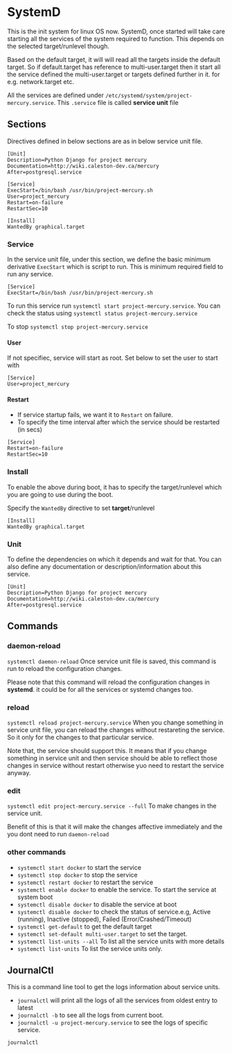 # SystemD
This is the init system for linux OS now. SystemD, once started will take care starting all the services of the system required to function. This depends on the selected target/runlevel though.

Based on the default target, it will will read all the targets inside the default target. So if default.target has reference to multi-user.target then it start all the service defined the multi-user.target or targets defined further in it. for e.g. network.target etc.

All the services are defined under `/etc/systemd/system/project-mercury.service`. This `.service` file is called **service unit** file

## Sections
Directives defined in below sections are as in below service unit file.

````
[Unit]
Description=Python Django for project mercury
Documentation=http://wiki.caleston-dev.ca/mercury
After=postgresql.service

[Service]
ExecStart=/bin/bash /usr/bin/project-mercury.sh
User=project_mercury
Restart=on-failure
RestartSec=10

[Install]
WantedBy graphical.target
````

### Service
In the service unit file, under this section, we define the basic minimum derivative `ExecStart` which is script to run. This is minimum required field to run any service.

````
[Service]
ExecStart=/bin/bash /usr/bin/project-mercury.sh
````

To run this service run `systemctl start project-mercury.service`. You can check the status using `systemctl status project-mercury.service`

To stop `systemctl stop project-mercury.service`

#### User
If not specifiec, service will start as root. Set below to set the user to start with
````
[Service]
User=project_mercury
````

#### Restart
* If service startup fails, we want it to `Restart` on failure. 
* To specify the time interval after which the service should be restarted (in secs)
````
[Service]
Restart=on-failure
RestartSec=10
````

### Install
To enable the above during boot, it has to specify the target/runlevel which you are going to use during the boot.

Specify the `WantedBy` directive to set **target**/runlevel

````
[Install]
WantedBy graphical.target
````

### Unit
To define the dependencies on which it depends and wait for that.
You can also define any documentation or description/information about this service.

````
[Unit]
Description=Python Django for project mercury
Documentation=http://wiki.caleston-dev.ca/mercury
After=postgresql.service
````

## Commands
### daemon-reload
`systemctl daemon-reload`
Once service unit file is saved, this command is run to reload the configuration changes.

Please note that this command will reload the configuration changes in **systemd**. it could be for all the services or systemd changes too.

### reload
`systemctl reload project-mercury.service`
When you change something in service unit file, you can reload the changes without restareting the service. So it only for the changes to that particular service.

Note that, the service should support this. It means that if you change something in service unit and then service should be able to reflect those changes in service without restart otherwise yuo need to restart the service anyway.

### edit
`systemctl edit project-mercury.service --full` 
To make changes in the service unit. 

Benefit of this is that it will make the changes affective immediately and the you dont need to run `daemon-reload`

### other commands
* `systemctl start docker` to start the service
* `systemctl stop docker` to stop the service
* `systemctl restart docker` to restart the service
* `systemctl enable docker` to enable the service. To start the service at system boot
* `systemctl disable docker` to disable the service at boot
* `systemctl disable docker` to check the status of service.e.g, Active (running), Inactive (stopped), Failed (Error/Crashed/Timeout)
* `systemctl get-default` to get the default target
* `systemctl set-default multi-user.target` to set the target.
* `systemctl list-units --all` To list all the service units with more details
* `systemctl list-units` To list the service units only.

## JournalCtl
This is a command line tool to get the logs information about service units.

* `journalctl` will print all the logs of all the services from oldest entry to latest
* `journalctl -b` to see all the logs from current boot.
* `journalctl -u project-mercury.service` to see the logs of specific service. 

`journalctl`

